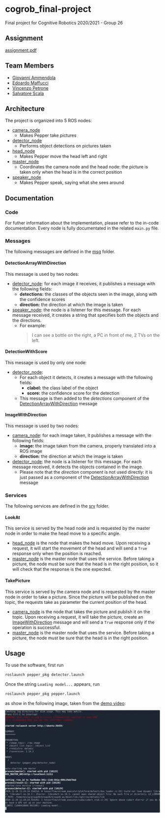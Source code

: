 # cogrob_final-project

Final project for Cognitive Robotics 2020/2021 - Group 26

## Assignment

[assignment.pdf](doc/assignment.pdf)

## Team Members

* [Giovanni Ammendola](https://github.com/giorge1)
* [Edoardo Maffucci](https://github.com/emaff)
* [Vincenzo Petrone](https://github.com/v8p1197)
* [Salvatore Scala](https://github.com/knowsx2)

## Architecture

The project is organized into 5 ROS nodes:

* [camera_node](pepper_pkg/src/camera_node/main.py)
  * Makes Pepper take pictures
* [detector_node](pepper_pkg/src/detector_node/main.py)
  * Performs object detections on pictures taken 
* [head_node](pepper_pkg/src/head_node/main.py)
  * Makes Pepper move the head left and right
* [master_node](pepper_pkg/src/master_node/main.py)
  * Coordinates the camera node and the head node: the picture is taken only when the head is in the correct position
* [speaker_node](pepper_pkg/src/speaker_node/main.py)
  * Makes Pepper speak, saying what she sees around 

## Documentation

### Code

For futher information about the implementation, please refer to the in-code documentation. Every node is fully documentated in the related `main.py` file.

### Messages

The following messages are defined in the [msg](pepper_msgs/msg) folder.

#### DetectionArrayWithDirection

This message is used by two nodes:

* [detector_node](pepper_pkg/src/detector_node/main.py): for each image it receives, it publishes a message with the following fields:
  * **detections:** the classes of the objects seen in the image, along with the confidence scores
  * **direction:** the direction at which the image is taken
* [speaker_node](pepper_pkg/src/speaker_node/main.py): the node is a listener for this message. For each message received, it creates a string that specifies both the objects and the directions.
  * For example:
    > I can see a bottle on the right, a PC in front of me, 2 TVs on the left.

#### DetectionWithScore

This message is used by only one node:

* [detector_node](pepper_pkg/src/detector_node/main.py):
  * For each object it detects, it creates a message with the following fields:
    * **clabel:** the class label of the object
    * **score:** the confidence score for the detection
  * This message is then added to the *detections* component of the [DetectionArrayWithDirection](README.md#DetectionArrayWithDirection) message

#### ImageWithDirection

This message is used by two nodes:

* [camera_node](pepper_pkg/src/camera_node/main.py): for each image taken, it publishes a message with the following fields:
  * **image:** the image taken from the camera, properly translated into a ROS image
  * **direction:** the direction at which the image is taken
* [detector_node](pepper_pkg/src/detector_node/main.py): the node is a listener for this message. For each message received, it detects the objects contained in the image.
  * Please note that the *direction* component is not used directly: it is just passed as a component of the [DetectionArrayWithDirection](README.md#DetectionArrayWithDirection) message

### Services

The following services are defined in the [srv](pepper_msgs/srv) folder.

#### LookAt

This service is served by the head node and is requested by the master node in order to make the head move to a specific angle.

* [head_node](pepper_pkg/src/head_node/main.py) is the node that makes the head move. Upon receiving a request, it will start the movement of the head and will send a `True` response only when the position is reached. 
* [master_node](pepper_pkg/src/master_node/main.py) is the master node that uses the service. Before taking a picture, the node must be sure that the head is in the right position, so it will check that the response is the one expected.


#### TakePicture

This service is served by the camera node and is requested by the master node in order to take a picture. Since the picture will be published on the topic, the requests take as parameter the current position of the head.

* [camera_node](pepper_pkg/src/camera_node/main.py) is the node that takes the picture and publish it on the topic. Upon receiving a request, it will take the picture, create an [ImageWithDirection](README.md#ImageWithDirection) message and will send a `True` response only if the operation is successful.
* [master_node](pepper_pkg/src/master_node/main.py) is the master node that uses the service. Before taking a picture, the node must be sure that the head is in the right position.

## Usage

To use the software, first run

``` bash
roslaunch pepper_pkg detector.launch
```

Once the string `Loading model...` appears, run

``` bash
roslaunch pepper_pkg pepper.launch
```

as show in the following image, taken from the [demo video](doc/pepperVideo.mp4):

![ScreenDetector](doc/screenDetector.png)
